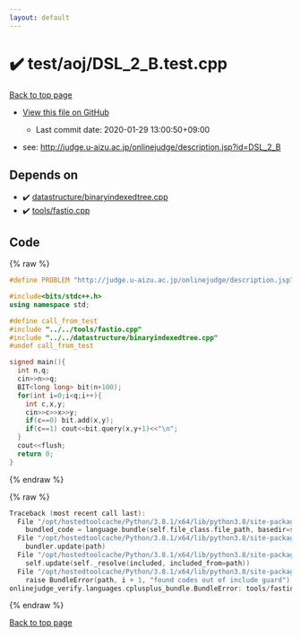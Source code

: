 ```yaml
---
layout: default
---
```


<!-- mathjax config similar to math.stackexchange -->
<script type="text/javascript" async
  src="https://cdnjs.cloudflare.com/ajax/libs/mathjax/2.7.5/MathJax.js?config=TeX-MML-AM_CHTML">
</script>
<script type="text/x-mathjax-config">
  MathJax.Hub.Config({
    TeX: { equationNumbers: { autoNumber: "AMS" }},
    tex2jax: {
      inlineMath: [ ['$','$'] ],
      processEscapes: true
    },
    "HTML-CSS": { matchFontHeight: false },
    displayAlign: "left",
    displayIndent: "2em"
  });
</script>

<script type="text/javascript" src="https://cdnjs.cloudflare.com/ajax/libs/jquery/3.4.1/jquery.min.js"></script>
<script src="https://cdn.jsdelivr.net/npm/jquery-balloon-js@1.1.2/jquery.balloon.min.js" integrity="sha256-ZEYs9VrgAeNuPvs15E39OsyOJaIkXEEt10fzxJ20+2I=" crossorigin="anonymous"></script>
<script type="text/javascript" src="../../../assets/js/copy-button.js"></script>
<link rel="stylesheet" href="../../../assets/css/copy-button.css" />


# :heavy_check_mark: test/aoj/DSL_2_B.test.cpp

<a href="../../../index.html">Back to top page</a>

* <a href="{{ site.github.repository_url }}/blob/master/test/aoj/DSL_2_B.test.cpp">View this file on GitHub</a>
    - Last commit date: 2020-01-29 13:00:50+09:00


* see: <a href="http://judge.u-aizu.ac.jp/onlinejudge/description.jsp?id=DSL_2_B">http://judge.u-aizu.ac.jp/onlinejudge/description.jsp?id=DSL_2_B</a>


## Depends on

* :heavy_check_mark: <a href="../../../library/datastructure/binaryindexedtree.cpp.html">datastructure/binaryindexedtree.cpp</a>
* :heavy_check_mark: <a href="../../../library/tools/fastio.cpp.html">tools/fastio.cpp</a>


## Code

<a id="unbundled"></a>
{% raw %}
```cpp
#define PROBLEM "http://judge.u-aizu.ac.jp/onlinejudge/description.jsp?id=DSL_2_B"

#include<bits/stdc++.h>
using namespace std;

#define call_from_test
#include "../../tools/fastio.cpp"
#include "../../datastructure/binaryindexedtree.cpp"
#undef call_from_test

signed main(){
  int n,q;
  cin>>n>>q;
  BIT<long long> bit(n+100);
  for(int i=0;i<q;i++){
    int c,x,y;
    cin>>c>>x>>y;
    if(c==0) bit.add(x,y);
    if(c==1) cout<<bit.query(x,y+1)<<"\n";
  }
  cout<<flush;
  return 0;
}

```
{% endraw %}

<a id="bundled"></a>
{% raw %}
```cpp
Traceback (most recent call last):
  File "/opt/hostedtoolcache/Python/3.8.1/x64/lib/python3.8/site-packages/onlinejudge_verify/docs.py", line 347, in write_contents
    bundled_code = language.bundle(self.file_class.file_path, basedir=self.cpp_source_path)
  File "/opt/hostedtoolcache/Python/3.8.1/x64/lib/python3.8/site-packages/onlinejudge_verify/languages/cplusplus.py", line 63, in bundle
    bundler.update(path)
  File "/opt/hostedtoolcache/Python/3.8.1/x64/lib/python3.8/site-packages/onlinejudge_verify/languages/cplusplus_bundle.py", line 182, in update
    self.update(self._resolve(included, included_from=path))
  File "/opt/hostedtoolcache/Python/3.8.1/x64/lib/python3.8/site-packages/onlinejudge_verify/languages/cplusplus_bundle.py", line 151, in update
    raise BundleError(path, i + 1, "found codes out of include guard")
onlinejudge_verify.languages.cplusplus_bundle.BundleError: tools/fastio.cpp: line 5: found codes out of include guard

```
{% endraw %}

<a href="../../../index.html">Back to top page</a>

